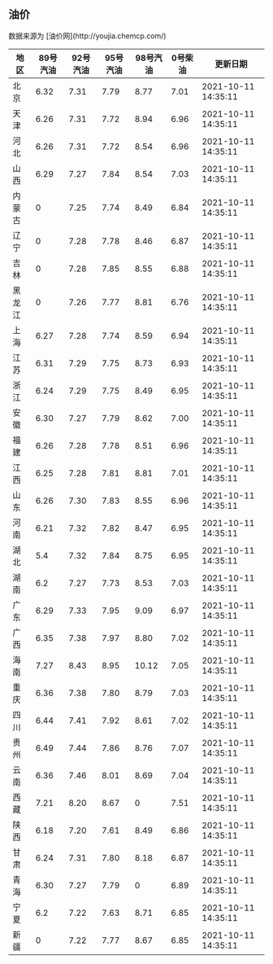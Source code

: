 
<!DOCTYPE html>
<html lang="zh-cn">
<head>
<link href="https://cdn.jsdelivr.net/gh/RookieFanzk/link/github.css" rel="stylesheet">
</head>

<body>
<h2>油价</h2>
<p>数据来源为 [油价网](http://youjia.chemcp.com/) </p>
<table>
<thead>
<tr>
<th>地区</th>
<th>89号汽油</th>
<th>92号汽油</th>
<th>95号汽油</th>
<th>98号汽油</th>
<th>0号柴油</th>
<th>更新日期</th>
</tr>
</thead>
<tbody>
<tr>
<td>北京</td>
<td>6.32</td>
<td>7.31</td>
<td>7.79</td>
<td>8.77</td>
<td>7.01</td>
<td>2021-10-11 14:35:11</td>
</tr>
<tr>
<td>天津</td>
<td>6.26</td>
<td>7.31</td>
<td>7.72</td>
<td>8.94</td>
<td>6.96</td>
<td>2021-10-11 14:35:11</td>
</tr>
<tr>
<td>河北</td>
<td>6.26</td>
<td>7.31</td>
<td>7.72</td>
<td>8.54</td>
<td>6.96</td>
<td>2021-10-11 14:35:11</td>
</tr>
<tr>
<td>山西</td>
<td>6.29</td>
<td>7.27</td>
<td>7.84</td>
<td>8.54</td>
<td>7.03</td>
<td>2021-10-11 14:35:11</td>
</tr>
<tr>
<td>内蒙古</td>
<td>0</td>
<td>7.25</td>
<td>7.74</td>
<td>8.49</td>
<td>6.84</td>
<td>2021-10-11 14:35:11</td>
</tr>
<tr>
<td>辽宁</td>
<td>0</td>
<td>7.28</td>
<td>7.78</td>
<td>8.46</td>
<td>6.87</td>
<td>2021-10-11 14:35:11</td>
</tr>
<tr>
<td>吉林</td>
<td>0</td>
<td>7.28</td>
<td>7.85</td>
<td>8.55</td>
<td>6.88</td>
<td>2021-10-11 14:35:11</td>
</tr>
<tr>
<td>黑龙江</td>
<td>0</td>
<td>7.26</td>
<td>7.77</td>
<td>8.81</td>
<td>6.76</td>
<td>2021-10-11 14:35:11</td>
</tr>
<tr>
<td>上海</td>
<td>6.27</td>
<td>7.28</td>
<td>7.74</td>
<td>8.59</td>
<td>6.94</td>
<td>2021-10-11 14:35:11</td>
</tr>
<tr>
<td>江苏</td>
<td>6.31</td>
<td>7.29</td>
<td>7.75</td>
<td>8.73</td>
<td>6.93</td>
<td>2021-10-11 14:35:11</td>
</tr>
<tr>
<td>浙江</td>
<td>6.24</td>
<td>7.29</td>
<td>7.75</td>
<td>8.49</td>
<td>6.95</td>
<td>2021-10-11 14:35:11</td>
</tr>
<tr>
<td>安徽</td>
<td>6.30</td>
<td>7.27</td>
<td>7.79</td>
<td>8.62</td>
<td>7.00</td>
<td>2021-10-11 14:35:11</td>
</tr>
<tr>
<td>福建</td>
<td>6.26</td>
<td>7.28</td>
<td>7.78</td>
<td>8.51</td>
<td>6.96</td>
<td>2021-10-11 14:35:11</td>
</tr>
<tr>
<td>江西</td>
<td>6.25</td>
<td>7.28</td>
<td>7.81</td>
<td>8.81</td>
<td>7.01</td>
<td>2021-10-11 14:35:11</td>
</tr>
<tr>
<td>山东</td>
<td>6.26</td>
<td>7.30</td>
<td>7.83</td>
<td>8.55</td>
<td>6.96</td>
<td>2021-10-11 14:35:11</td>
</tr>
<tr>
<td>河南</td>
<td>6.21</td>
<td>7.32</td>
<td>7.82</td>
<td>8.47</td>
<td>6.95</td>
<td>2021-10-11 14:35:11</td>
</tr>
<tr>
<td>湖北</td>
<td>5.4</td>
<td>7.32</td>
<td>7.84</td>
<td>8.75</td>
<td>6.95</td>
<td>2021-10-11 14:35:11</td>
</tr>
<tr>
<td>湖南</td>
<td>6.2</td>
<td>7.27</td>
<td>7.73</td>
<td>8.53</td>
<td>7.03</td>
<td>2021-10-11 14:35:11</td>
</tr>
<tr>
<td>广东</td>
<td>6.29</td>
<td>7.33</td>
<td>7.95</td>
<td>9.09</td>
<td>6.97</td>
<td>2021-10-11 14:35:11</td>
</tr>
<tr>
<td>广西</td>
<td>6.35</td>
<td>7.38</td>
<td>7.97</td>
<td>8.80</td>
<td>7.02</td>
<td>2021-10-11 14:35:11</td>
</tr>
<tr>
<td>海南</td>
<td>7.27</td>
<td>8.43</td>
<td>8.95</td>
<td>10.12</td>
<td>7.05</td>
<td>2021-10-11 14:35:11</td>
</tr>
<tr>
<td>重庆</td>
<td>6.36</td>
<td>7.38</td>
<td>7.80</td>
<td>8.79</td>
<td>7.03</td>
<td>2021-10-11 14:35:11</td>
</tr>
<tr>
<td>四川</td>
<td>6.44</td>
<td>7.41</td>
<td>7.92</td>
<td>8.61</td>
<td>7.02</td>
<td>2021-10-11 14:35:11</td>
</tr>
<tr>
<td>贵州</td>
<td>6.49</td>
<td>7.44</td>
<td>7.86</td>
<td>8.76</td>
<td>7.07</td>
<td>2021-10-11 14:35:11</td>
</tr>
<tr>
<td>云南</td>
<td>6.36</td>
<td>7.46</td>
<td>8.01</td>
<td>8.69</td>
<td>7.04</td>
<td>2021-10-11 14:35:11</td>
</tr>
<tr>
<td>西藏</td>
<td>7.21</td>
<td>8.20</td>
<td>8.67</td>
<td>0</td>
<td>7.51</td>
<td>2021-10-11 14:35:11</td>
</tr>
<tr>
<td>陕西</td>
<td>6.18</td>
<td>7.20</td>
<td>7.61</td>
<td>8.49</td>
<td>6.86</td>
<td>2021-10-11 14:35:11</td>
</tr>
<tr>
<td>甘肃</td>
<td>6.24</td>
<td>7.31</td>
<td>7.80</td>
<td>8.18</td>
<td>6.87</td>
<td>2021-10-11 14:35:11</td>
</tr>
<tr>
<td>青海</td>
<td>6.30</td>
<td>7.27</td>
<td>7.79</td>
<td>0</td>
<td>6.89</td>
<td>2021-10-11 14:35:11</td>
</tr>
<tr>
<td>宁夏</td>
<td>6.2</td>
<td>7.22</td>
<td>7.63</td>
<td>8.71</td>
<td>6.85</td>
<td>2021-10-11 14:35:11</td>
</tr>
<tr>
<td>新疆</td>
<td>0</td>
<td>7.22</td>
<td>7.77</td>
<td>8.67</td>
<td>6.85</td>
<td>2021-10-11 14:35:11</td>
</tr>
</tbody>
</table>
</body>
</html>
